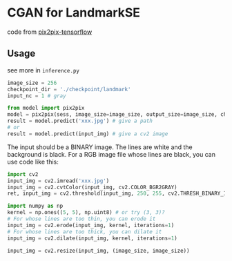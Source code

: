 # CGAN for LandmarkSE
code from [pix2pix-tensorflow](https://github.com/yenchenlin/pix2pix-tensorflow)

## Usage
see more in `inference.py`
```python
image_size = 256
checkpoint_dir = './checkpoint/landmark'
input_nc = 1 # gray

from model import pix2pix
model = pix2pix(sess, image_size=image_size, output_size=image_size, checkpoint_dir=checkpoint_dir, input_c_dim=input_nc)
result = model.predict('xxx.jpg') # give a path
# or
result = model.predict(input_img) # give a cv2 image
```
The input should be a BINARY image. The lines are white and the background is black.
For a RGB image file whose lines are black, you can use code like this:
```python
import cv2
input_img = cv2.imread('xxx.jpg')
input_img = cv2.cvtColor(input_img, cv2.COLOR_BGR2GRAY)
ret, input_img = cv2.threshold(input_img, 250, 255, cv2.THRESH_BINARY_INV)

import numpy as np
kernel = np.ones((5, 5), np.uint8) # or try (3, 3)?
# For whose lines are too thin, you can erode it
input_img = cv2.erode(input_img, kernel, iterations=1)
# For whose lines are too thick, you can dilate it
input_img = cv2.dilate(input_img, kernel, iterations=1)

input_img = cv2.resize(input_img, (image_size, image_size))
```
